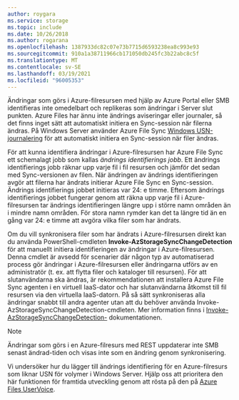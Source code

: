 ```yaml
---
author: roygara
ms.service: storage
ms.topic: include
ms.date: 10/26/2018
ms.author: rogarana
ms.openlocfilehash: 1387933dc82c07e73b7715d6593238ea8c993e93
ms.sourcegitcommit: 910a1a38711966cb171050db245fc3b22abc8c5f
ms.translationtype: MT
ms.contentlocale: sv-SE
ms.lasthandoff: 03/19/2021
ms.locfileid: "96005353"
---
```

Ändringar som görs i Azure-filresursen med hjälp av Azure Portal eller SMB identifieras inte omedelbart och replikeras som ändringar i Server slut punkten. Azure Files har ännu inte ändrings aviseringar eller journaler, så det finns inget sätt att automatiskt initiera en Sync-session när filerna ändras. På Windows Server använder Azure File Sync [Windows USN-journalering](/windows/win32/fileio/change-journals) för att automatiskt initiera en Sync-session när filer ändras.

För att kunna identifiera ändringar i Azure-filresursen har Azure File Sync ett schemalagt jobb som kallas *ändrings identifierings jobb*. Ett ändrings identifierings jobb räknar upp varje fil i fil resursen och jämför det sedan med Sync-versionen av filen. När ändringen av ändrings identifieringen avgör att filerna har ändrats initierar Azure File Sync en Sync-session. Ändrings identifierings jobbet initieras var 24: e timme. Eftersom ändrings identifierings jobbet fungerar genom att räkna upp varje fil i Azure-filresursen tar ändrings identifieringen längre upp i större namn områden än i mindre namn områden. För stora namn rymder kan det ta längre tid än en gång var 24: e timme att avgöra vilka filer som har ändrats.

Om du vill synkronisera filer som har ändrats i Azure-filresursen direkt kan du använda PowerShell-cmdleten **Invoke-AzStorageSyncChangeDetection** för att manuellt initiera identifieringen av ändringar i Azure-filresursen. Denna cmdlet är avsedd för scenarier där någon typ av automatiserad process gör ändringar i Azure-filresursen eller ändringarna utförs av en administratör (t. ex. att flytta filer och kataloger till resursen). För att slutanvändarna ska ändras, är rekommendationen att installera Azure File Sync agenten i en virtuell IaaS-dator och har slutanvändarna åtkomst till fil resursen via den virtuella IaaS-datorn. På så sätt synkroniseras alla ändringar snabbt till andra agenter utan att du behöver använda Invoke-AzStorageSyncChangeDetection-cmdleten. Mer information finns i [Invoke-AzStorageSyncChangeDetection-](/powershell/module/az.storagesync/invoke-azstoragesyncchangedetection) dokumentationen.

>[!NOTE]
>Ändringar som görs i en Azure-filresurs med REST uppdaterar inte SMB senast ändrad-tiden och visas inte som en ändring genom synkronisering.

Vi undersöker hur du lägger till ändrings identifiering för en Azure-filresurs som liknar USN för volymer i Windows Server. Hjälp oss att prioritera den här funktionen för framtida utveckling genom att rösta på den på [Azure Files UserVoice](https://feedback.azure.com/forums/217298-storage/category/180670-files).
